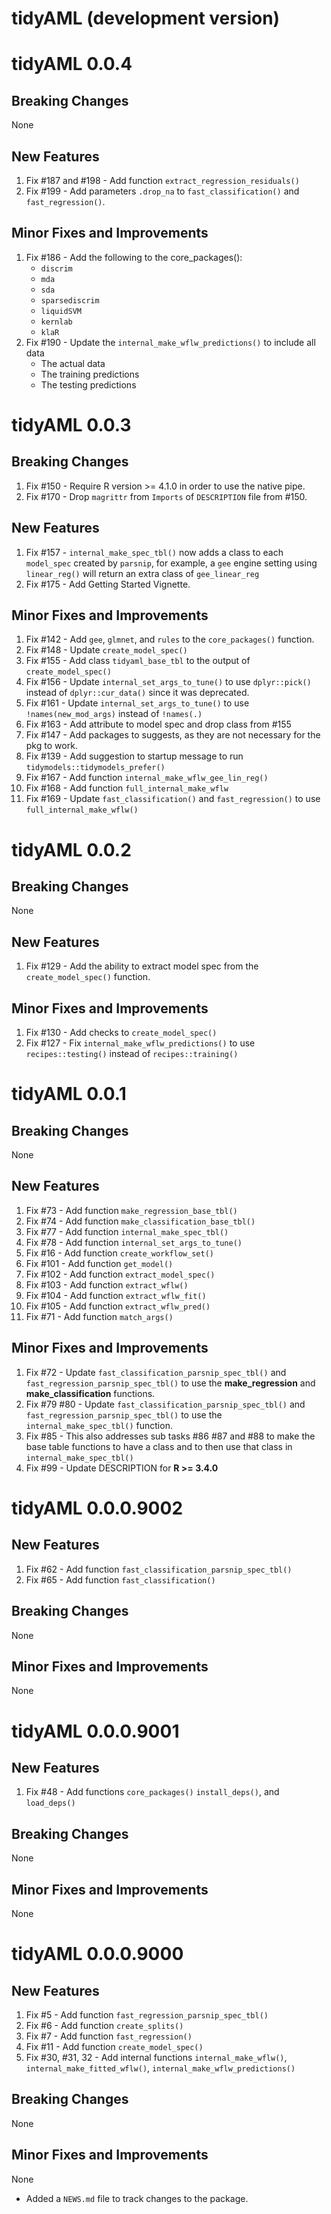 # tidyAML (development version)

# tidyAML 0.0.4

## Breaking Changes
None

## New Features
1. Fix #187 and #198 - Add function `extract_regression_residuals()`
2. Fix #199 - Add parameters `.drop_na` to `fast_classification()` and 
`fast_regression()`.

## Minor Fixes and Improvements
1. Fix #186 - Add the following to the core_packages():
    * `discrim`
    * `mda`
    * `sda`
    * `sparsediscrim`
    * `liquidSVM`
    * `kernlab`
    * `klaR`
2. Fix #190 - Update the `internal_make_wflw_predictions()` to include all data
    * The actual data
    * The training predictions
    * The testing predictions

# tidyAML 0.0.3

## Breaking Changes
1. Fix #150 - Require R version >= 4.1.0 in order to use the native pipe.
2. Fix #170 - Drop `magrittr` from `Imports` of `DESCRIPTION` file from #150.

## New Features
1. Fix #157 - `internal_make_spec_tbl()` now adds a class to each `model_spec`
created by `parsnip`, for example, a `gee` engine setting using `linear_reg()` 
will return an extra class of `gee_linear_reg`
2. Fix #175 - Add Getting Started Vignette.

## Minor Fixes and Improvements
1. Fix #142 - Add `gee`, `glmnet`, and `rules` to the `core_packages()` function.
2. Fix #148 - Update `create_model_spec()`
3. Fix #155 - Add class `tidyaml_base_tbl` to the output of `create_model_spec()`
4. Fix #156 - Update `internal_set_args_to_tune()` to use `dplyr::pick()` instead 
of `dplyr::cur_data()` since it was deprecated.
5. Fix #161 - Update `internal_set_args_to_tune()` to use `!names(new_mod_args)`
instead of `!names(.)`
6. Fix #163 - Add attribute to model spec and drop class from #155
7. Fix #147 - Add packages to suggests, as they are not necessary for the pkg to work.
8. Fix #139 - Add suggestion to startup message to run `tidymodels::tidymodels_prefer()`
9. Fix #167 - Add function `internal_make_wflw_gee_lin_reg()`
10. Fix #168 - Add function `full_internal_make_wflw`
11. Fix #169 - Update `fast_classification()` and `fast_regression()` to use
`full_internal_make_wflw()`

# tidyAML 0.0.2

## Breaking Changes
None

## New Features
1. Fix #129 - Add the ability to extract model spec from the `create_model_spec()`
function.

## Minor Fixes and Improvements
1. Fix #130 - Add checks to `create_model_spec()`
2. Fix #127 - Fix `internal_make_wflw_predictions()` to use `recipes::testing()`
instead of `recipes::training()`

# tidyAML 0.0.1

## Breaking Changes
None

## New Features
1. Fix #73 - Add function `make_regression_base_tbl()`
2. Fix #74 - Add function `make_classification_base_tbl()`
3. Fix #77 - Add function `internal_make_spec_tbl()`
4. Fix #78 - Add function `internal_set_args_to_tune()`
5. Fix #16 - Add function `create_workflow_set()`
6. Fix #101 - Add function `get_model()`
7. Fix #102 - Add function `extract_model_spec()`
8. Fix #103 - Add function `extract_wflw()`
9. Fix #104 - Add function `extract_wflw_fit()`
10. Fix #105 - Add function `extract_wflw_pred()`
11. Fix #71 - Add function `match_args()`

## Minor Fixes and Improvements
1. Fix #72 - Update `fast_classification_parsnip_spec_tbl()` and 
`fast_regression_parsnip_spec_tbl()` to use the __make_regression__ and 
__make_classification__ functions.
2. Fix #79 #80 - Update `fast_classification_parsnip_spec_tbl()` and
`fast_regression_parsnip_spec_tbl()` to use the `internal_make_spec_tbl()`
function.
3. Fix #85 - This also addresses sub tasks #86 #87 and #88 to make the base table
functions to have a class and to then use that class in `internal_make_spec_tbl()`
4. Fix #99 - Update DESCRIPTION for __R >= 3.4.0__

# tidyAML 0.0.0.9002

## New Features
1. Fix #62 - Add function `fast_classification_parsnip_spec_tbl()`
2. Fix #65 - Add function `fast_classification()`

## Breaking Changes
None

## Minor Fixes and Improvements
None

# tidyAML 0.0.0.9001

## New Features
1. Fix #48 - Add functions `core_packages()` `install_deps()`, and `load_deps()`

## Breaking Changes
None

## Minor Fixes and Improvements
None

# tidyAML 0.0.0.9000

## New Features
1. Fix #5 - Add function `fast_regression_parsnip_spec_tbl()`
2. Fix #6 - Add function `create_splits()`
3. Fix #7 - Add function `fast_regression()`
4. Fix #11 - Add function `create_model_spec()`
5. Fix #30, #31, 32 - Add internal functions `internal_make_wflw()`, `internal_make_fitted_wflw()`, `internal_make_wflw_predictions()`

## Breaking Changes
None

## Minor Fixes and Improvements
None

* Added a `NEWS.md` file to track changes to the package.
